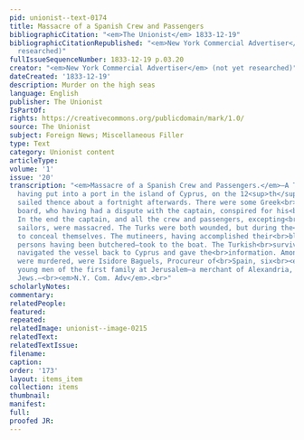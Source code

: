 ```yaml
---
pid: unionist--text-0174
title: Massacre of a Spanish Crew and Passengers
bibliographicCitation: "<em>The Unionist</em> 1833-12-19"
bibliographicCitationRepublished: "<em>New York Commercial Advertiser</em> (not yet
  researched)"
fullIssueSequenceNumber: 1833-12-19 p.03.20
creator: "<em>New York Commercial Advertiser</em> (not yet researched)"
dateCreated: '1833-12-19'
description: Murder on the high seas
language: English
publisher: The Unionist
IsPartOf: 
rights: https://creativecommons.org/publicdomain/mark/1.0/
source: The Unionist
subject: Foreign News; Miscellaneous Filler
type: Text
category: Unionist content
articleType: 
volume: '1'
issue: '20'
transcription: "<em>Massacre of a Spanish Crew and Passengers.</em>—A Turkish galliot
  having put into a port in the island of Cyprus, on the 12<sup>th</sup>of July last,
  sailed thence about a fortnight afterwards. There were some Greek<br>sailors on
  board, who having had a dispute with the captain, conspired for his<br>destruction.
  In the end the captain, and all the crew and passengers, excepting<br>two Turkish
  sailors, were massacred. The Turks were both wounded, but during the<br>mutiny contrived
  to conceal themselves. The mutineers, having accomplished their<br>bloody—sixteen
  persons having been butchered—took to the boat. The Turkish<br>survivors, thereupon
  navigated the vessel back to Cyprus and gave the<br>information. Among those who
  were murdered, were Isidore Baguels, Procureur of<br>Spain, six<br><em>religueses</em>—two
  young men of the first family at Jerusalem—a merchant of Alexandria, and<br>two
  Jews.—<br><em>N.Y. Com. Adv</em>.<br>"
scholarlyNotes: 
commentary: 
relatedPeople: 
featured: 
repeated: 
relatedImage: unionist--image-0215
relatedText: 
relatedTextIssue: 
filename: 
caption: 
order: '173'
layout: items_item
collection: items
thumbnail: 
manifest: 
full: 
proofed JR: 
---
```

